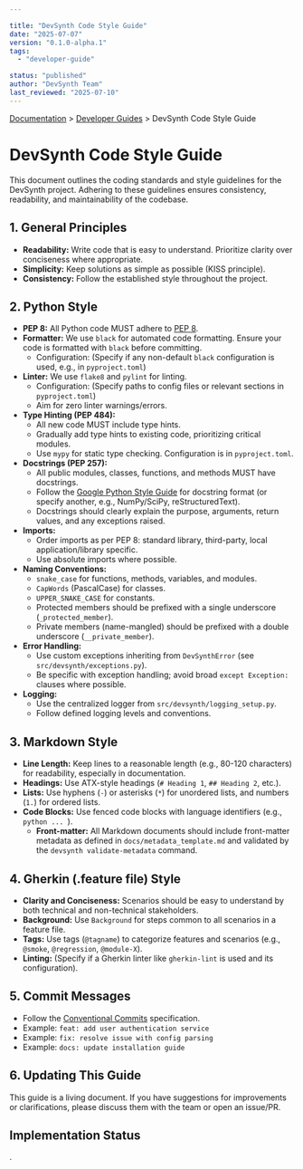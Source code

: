 ```yaml
---

title: "DevSynth Code Style Guide"
date: "2025-07-07"
version: "0.1.0-alpha.1"
tags:
  - "developer-guide"

status: "published"
author: "DevSynth Team"
last_reviewed: "2025-07-10"
---
```

<div class="breadcrumbs">
<a href="../index.md">Documentation</a> &gt; <a href="index.md">Developer Guides</a> &gt; DevSynth Code Style Guide
</div>

# DevSynth Code Style Guide

This document outlines the coding standards and style guidelines for the DevSynth project. Adhering to these guidelines ensures consistency, readability, and maintainability of the codebase.

## 1. General Principles

- **Readability:** Write code that is easy to understand. Prioritize clarity over conciseness where appropriate.
- **Simplicity:** Keep solutions as simple as possible (KISS principle).
- **Consistency:** Follow the established style throughout the project.


## 2. Python Style

- **PEP 8:** All Python code MUST adhere to [PEP 8](https://www.python.org/dev/peps/pep-0008/).
- **Formatter:** We use `black` for automated code formatting. Ensure your code is formatted with `black` before committing.
    - Configuration: (Specify if any non-default `black` configuration is used, e.g., in `pyproject.toml`)
- **Linter:** We use `flake8` and `pylint` for linting.
    - Configuration: (Specify paths to config files or relevant sections in `pyproject.toml`)
    - Aim for zero linter warnings/errors.
- **Type Hinting (PEP 484):**
    - All new code MUST include type hints.
    - Gradually add type hints to existing code, prioritizing critical modules.
    - Use `mypy` for static type checking. Configuration is in `pyproject.toml`.
- **Docstrings (PEP 257):**
    - All public modules, classes, functions, and methods MUST have docstrings.
    - Follow the [Google Python Style Guide](https://google.github.io/styleguide/pyguide.html#3.8-comments-and-docstrings) for docstring format (or specify another, e.g., NumPy/SciPy, reStructuredText).
    - Docstrings should clearly explain the purpose, arguments, return values, and any exceptions raised.
- **Imports:**
    - Order imports as per PEP 8: standard library, third-party, local application/library specific.
    - Use absolute imports where possible.
- **Naming Conventions:**
    - `snake_case` for functions, methods, variables, and modules.
    - `CapWords` (PascalCase) for classes.
    - `UPPER_SNAKE_CASE` for constants.
    - Protected members should be prefixed with a single underscore (`_protected_member`).
    - Private members (name-mangled) should be prefixed with a double underscore (`__private_member`).
- **Error Handling:**
    - Use custom exceptions inheriting from `DevSynthError` (see `src/devsynth/exceptions.py`).
    - Be specific with exception handling; avoid broad `except Exception:` clauses where possible.
- **Logging:**
    - Use the centralized logger from `src/devsynth/logging_setup.py`.
    - Follow defined logging levels and conventions.


## 3. Markdown Style

- **Line Length:** Keep lines to a reasonable length (e.g., 80-120 characters) for readability, especially in documentation.
- **Headings:** Use ATX-style headings (`# Heading 1`, `## Heading 2`, etc.).
- **Lists:** Use hyphens (`-`) or asterisks (`*`) for unordered lists, and numbers (`1.`) for ordered lists.
- **Code Blocks:** Use fenced code blocks with language identifiers (e.g., ```python ... ```).
  - **Front-matter:** All Markdown documents should include front-matter metadata as defined in `docs/metadata_template.md` and validated by the `devsynth validate-metadata` command.


## 4. Gherkin (.feature file) Style

- **Clarity and Conciseness:** Scenarios should be easy to understand by both technical and non-technical stakeholders.
- **Background:** Use `Background` for steps common to all scenarios in a feature file.
- **Tags:** Use tags (`@tagname`) to categorize features and scenarios (e.g., `@smoke`, `@regression`, `@module-X`).
- **Linting:** (Specify if a Gherkin linter like `gherkin-lint` is used and its configuration).


## 5. Commit Messages

- Follow the [Conventional Commits](https://www.conventionalcommits.org/) specification.
- Example: `feat: add user authentication service`
- Example: `fix: resolve issue with config parsing`
- Example: `docs: update installation guide`


## 6. Updating This Guide

This guide is a living document. If you have suggestions for improvements or clarifications, please discuss them with the team or open an issue/PR.

## Implementation Status

.
